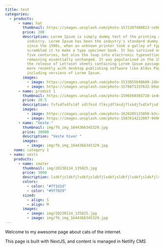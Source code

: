 ```yaml
---
title: test
categories:
  - products:
      - name: hat
        thumbnail: https://images.unsplash.com/photo-1572307480813-ceb0e59d8325?ixlib=rb-4.0.3&ixid=MnwxMjA3fDB8MHxwaG90by1wYWdlfHx8fGVufDB8fHx8&auto=format&fit=crop&w=735&q=80
        price: 200
        description: Lorem Ipsum is simply dummy text of the printing and typesetting
          industry. Lorem Ipsum has been the industry's standard dummy text ever
          since the 1500s, when an unknown printer took a galley of type and
          scrambled it to make a type specimen book. It has survived not only
          five centuries, but also the leap into electronic typesetting,
          remaining essentially unchanged. It was popularised in the 1960s with
          the release of Letraset sheets containing Lorem Ipsum passages, and
          more recently with desktop publishing software like Aldus PageMaker
          including versions of Lorem Ipsum.
        images:
          - image: https://images.unsplash.com/photo-1533055640609-24b498dfd74c?ixlib=rb-4.0.3&ixid=MnwxMjA3fDB8MHxwaG90by1wYWdlfHx8fGVufDB8fHx8&auto=format&fit=crop&w=1074&q=80
          - image: https://images.unsplash.com/photo-1576871337632-b9aef4c17ab9?ixlib=rb-4.0.3&ixid=MnwxMjA3fDB8MHxwaG90by1wYWdlfHx8fGVufDB8fHx8&auto=format&fit=crop&w=687&q=80
      - name: produit 1
        thumbnail: https://images.unsplash.com/photo-1596560365710-1e4e26943235?ixlib=rb-4.0.3&ixid=MnwxMjA3fDB8MHxwaG90by1wYWdlfHx8fGVufDB8fHx8&auto=format&fit=crop&w=1074&q=80
        price: 20.5
        description: fsfsdfsdfsldf sdlfksd flksjdflksdjflskdjfsdlkfjsdfsdf
        images:
          - image: https://images.unsplash.com/photo-1626205125050-b3cc9f07d63a?ixlib=rb-4.0.3&ixid=MnwxMjA3fDB8MHxwaG90by1wYWdlfHx8fGVufDB8fHx8&auto=format&fit=crop&w=1170&q=80
          - image: https://images.unsplash.com/photo-1587614222007-9496626c9e96?ixlib=rb-4.0.3&ixid=MnwxMjA3fDB8MHxwaG90by1wYWdlfHx8fGVufDB8fHx8&auto=format&fit=crop&w=1074&q=80
      - name: "Veste "
        thumbnail: img/fb_img_1644366345329.jpg
        price: 30000
        description: "Veste hiver "
        images:
          - image: img/fb_img_1644366345329.jpg
    name: category 1
  - name: vests
    products:
      - name: smater
        thumbnail: img/20230114_135825.jpg
        price: 3000
        description: lsdkfjsldkfjlsdkfjsldkfjlsdkfjsldkfjlsdkfjsldkfjlsdkfjsldkfjlsdkfjsldkfjlsdkfjsldkfjlsdkfjsldkfjlsdkfjsldkfjlsdkfjsldkfjlsdkfjsldkfjlsdkfjsldkfjlsdkfjsldkfjlsdkfjsldkfjlsdkfjsldkfjlsdkfjsldkfjlsdkfjsldkfjlsdkfjsldkfjlsdkfjsldkfjlsdkfjsldkfj
        colors:
          - color: "#ff1d1d"
          - color: "#5ff829"
        sized:
          - align: S
          - align: M
        images:
          - image: img/20230114_135825.jpg
          - image: img/fb_img_1644366345329.jpg
---
```

Welcome to my awesome page about cats of the internet.

This page is built with NextJS, and content is managed in Netlify CMS
